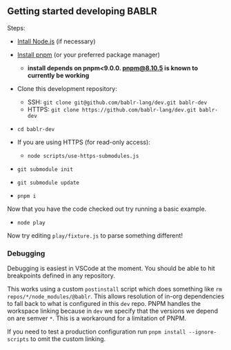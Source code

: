 ## Getting started developing BABLR

Steps:

- [Intall Node.js](https://nodejs.org/en/download/) (if necessary)
- [Install pnpm](https://pnpm.io/installation) (or your preferred package manager)
  - **install depends on pnpm<9.0.0. pnpm@8.10.5 is known to currently be working**

- Clone this development repository:
  - SSH: `git clone git@github.com/bablr-lang/dev.git bablr-dev`
  - HTTPS: `git clone https://github.com/bablr-lang/dev.git bablr-dev`
- `cd bablr-dev`
- If you are using HTTPS (for read-only access):
  - `node scripts/use-https-submodules.js`
- `git submodule init`
- `git submodule update`
- `pnpm i`

Now that you have the code checked out try running a basic example.

- `node play`

Now try editing `play/fixture.js` to parse something different!

### Debugging

Debugging is easiest in VSCode at the moment. You should be able to hit breakpoints defined in any repository.

This works using a custom `postinstall` script which does something like `rm repos/*/node_modules/@bablr`. This allows resolution of in-org dependencies to fall back to what is configured in this `dev` repo. PNPM handles the workspace linking because in `dev` we specify that the versions we depend on are semver `*`. This is a workaround for a limitation of PNPM.

If you need to test a production configuration run `pnpm install --ignore-scripts` to omit the custom linking.
